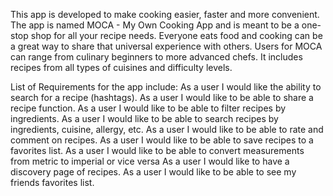 This app is developed to make cooking easier, faster and more convenient. The app is named MOCA - My Own Cooking App and is meant to be a one-stop shop for all your recipe needs. Everyone eats food and cooking can be a great way to share that universal experience with others. Users for MOCA can range from culinary beginners to more advanced chefs. It includes recipes from all types of cuisines and difficulty levels. 

List of Requirements for the app include:
As a user I would like the ability to search for a recipe (hashtags). 
As a user I would like to be able to share a recipe function. 
As a user I would like to be able to filter recipes by ingredients. 
As a user I would like to be able to search recipes by ingredients, cuisine, allergy, etc. 
As a user I would like to be able to rate and comment on recipes.
As a user I would like to be able to save recipes to a favorites list. 
As a user I would like to be able to convert measurements from metric to imperial or vice versa
As a user I would like to have a discovery page of recipes. 
As a user I would like to be able to see my friends favorites list.  
